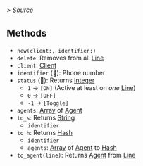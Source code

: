 ###### > [Source]

## Methods

- `new(client:, identifier:)`
- `delete`: Removes from all [Line]
- `client`: [Client]
- `identifier` (____): Phone number
- `status` (____): Returns [Integer]
  - `1` → `[ON]` (Active at least on _one_ [Line])
  - `0` → `[OFF]`
  - `-1` → `[Toggle]`
- `agents`: [Array] of [Agent]
- `to_s`: Returns [String]
  - `identifier`
- `to_h`: Returns [Hash]
  - `identifier`
  - `agents`: [Array] of [Agent] to [Hash]
- `to_agent(line)`: Returns [Agent] from [Line]

[Source]: /lib/ovh-telecom-control/user.rb
[Client]: ovh-telecom-control/client.md
[Line]: ovh-telecom-control/line.md
[Agent]: ovh-telecom-control/agent.md
[Integer]: https://ruby-doc.org/core/Integer.html
[String]: https://ruby-doc.org/core/String.html
[Array]: https://ruby-doc.org/core/Array.html
[Hash]: https://ruby-doc.org/core/Hash.html
